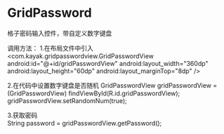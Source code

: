 # GridPassword
格子密码输入控件，带自定义数字键盘

调用方法：
1.在布局文件中引入
  <com.kayak.gridpasswordview.GridPasswordView
        android:id="@+id/gridPasswordView"
        android:layout_width="360dp"
        android:layout_height="60dp"
        android:layout_marginTop="8dp" />

2.在代码中设置数字键盘是否随机
  GridPasswordView  gridPasswordView = (GridPasswordView) findViewById(R.id.gridPasswordView);
  gridPasswordView.setRandomNum(true);
  
3.获取密码  
  String password = gridPasswordView.getPassword();
